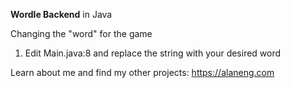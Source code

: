 **Wordle Backend** in Java

Changing the "word" for the game
1. Edit Main.java:8 and replace the string with your desired word

Learn about me and find my other projects: https://alaneng.com
